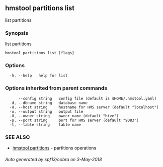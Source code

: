 ## hmstool partitions list

list partitions

### Synopsis

list partitions

```
hmstool partitions list [flags]
```

### Options

```
  -h, --help   help for list
```

### Options inherited from parent commands

```
      --config string   config file (default is $HOME/.hmstool.yaml)
  -d, --dbname string   database name
  -H, --host string     hostname for HMS server (default "localhost")
  -o, --output string   output file
  -U, --owner string    owner name (default "hive")
  -p, --port string     port for HMS server (default "9083")
  -t, --table string    table name
```

### SEE ALSO

* [hmstool partitions](hmstool_partitions.md)	 - partitions operations

###### Auto generated by spf13/cobra on 3-May-2018
